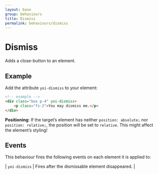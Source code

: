 ```yaml
---
layout: base
group: behaviours
title: Dismiss
permalink: behaviours/dismiss
---
```


# Dismiss

<p class="intro">Adds a close-button to an element.</p>

## Example

Add the attribute `yoi-dismiss` to your element:

```html
<!-- example -->
<div class="box p-4" yoi-dismiss>
    <p class="fs-2">You may dismiss me.</p>
</div>
```

<p class="hint hint--negative"><b>Positioning</b>: If the target’s element has neither <code>position: absolute;</code> nor <code>position: relative;</code>, the position will be set to <code>relative</code>. This might affect the element’s styling!</p>

## Events

This behaviour fires the following events on each element it is applied to:

| `yoi-dismiss` | Fires after the dismissable element disappeared. |
